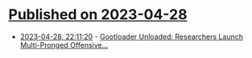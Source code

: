 # [Published on 2023-04-28](index.md)

* [2023-04-28, 22:11:20](https://lobste.rs/s/r8hue3/gootloader_unloaded_researchers_launch) - [Gootloader Unloaded: Researchers Launch Multi-Pronged Offensive…](https://www.esentire.com/web-native-pages/gootloader-unloaded)
